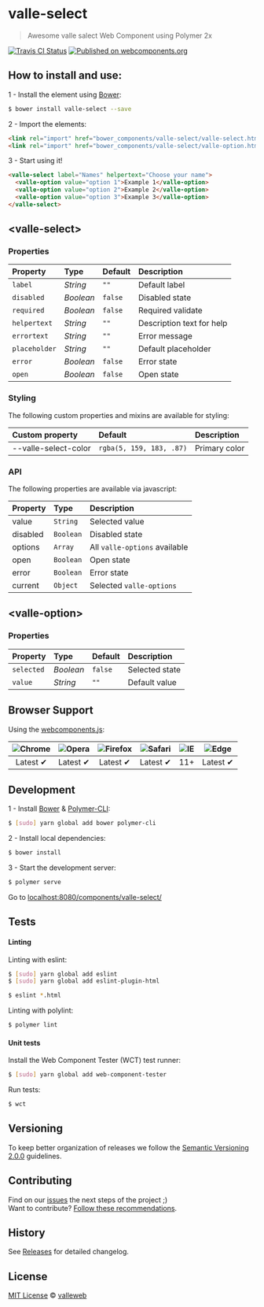 # valle-select

> Awesome valle salect Web Component using Polymer 2x

[![Travis CI Status](https://travis-ci.org/valleweb/valle-select.svg?branch=master)](https://travis-ci.org/valleweb/valle-select)
[![Published on webcomponents.org](https://img.shields.io/badge/webcomponents.org-published-blue.svg)](https://www.webcomponents.org/element/valleweb/valle-select)

## How to install and use:

1 - Install the element using [Bower](http://bower.io/):

```sh
$ bower install valle-select --save
```

2 -  Import the elements:

```html
<link rel="import" href="bower_components/valle-select/valle-select.html">
<link rel="import" href="bower_components/valle-select/valle-option.html">
```

3 - Start using it!

```html
<valle-select label="Names" helpertext="Choose your name">
  <valle-option value="option 1">Example 1</valle-option>
  <valle-option value="option 2">Example 2</valle-option>
  <valle-option value="option 3">Example 3</valle-option>
</valle-select>
```

## &lt;valle-select&gt;

### Properties

Property      | Type        | Default   | Description
:---          |:---         |:---       |:---
`label`       | *String*    | `""`      | Default label
`disabled`    | *Boolean*   | `false`   | Disabled state
`required`    | *Boolean*   | `false`   | Required validate
`helpertext`  | *String*    | `""`      | Description text for help
`errortext`   | *String*    | `""`      | Error message
`placeholder` | *String*    | `""`      | Default placeholder
`error`       | *Boolean*   | `false`   | Error state
`open`        | *Boolean*   | `false`   | Open state

### Styling

The following custom properties and mixins are available for styling:

Custom property       | Default                  | Description
:---                  |:---                      |:---
--valle-select-color  | `rgba(5, 159, 183, .87)` | Primary color

### API

The following properties are available via javascript:

Property    | Type      | Description
:---        |:---       |:---
value       | `String`  | Selected value
disabled    | `Boolean` | Disabled state
options     | `Array`   | All `valle-options` available
open        | `Boolean` | Open state
error       | `Boolean` | Error state
current     | `Object`  | Selected `valle-options`

## &lt;valle-option&gt;

### Properties

Property   | Type        | Default   | Description
:---       |:---         |:---       |:---
`selected` | *Boolean*   | `false`   | Selected state
`value`    | *String*    | `""`      | Default value

## Browser Support

Using the [webcomponents.js](https://github.com/WebComponents/webcomponentsjs):

 ![Chrome](https://cdnjs.cloudflare.com/ajax/libs/browser-logos/39.2.2/chrome/chrome_48x48.png) | ![Opera](https://cdnjs.cloudflare.com/ajax/libs/browser-logos/39.2.2/opera/opera_48x48.png) | ![Firefox](https://cdnjs.cloudflare.com/ajax/libs/browser-logos/39.2.2/firefox/firefox_48x48.png) | ![Safari](https://cdnjs.cloudflare.com/ajax/libs/browser-logos/39.2.2/safari/safari_48x48.png) |![IE](https://cdnjs.cloudflare.com/ajax/libs/browser-logos/39.2.2/archive/internet-explorer_9-11/internet-explorer_9-11_48x48.png) |  ![Edge](https://cdnjs.cloudflare.com/ajax/libs/browser-logos/39.2.2/edge/edge_48x48.png) |
:---: | :---: | :---: | :---: | :---: | :---: |
Latest ✔ | Latest ✔ | Latest ✔ | Latest ✔ | 11+ | Latest ✔

## Development

1 - Install [Bower](http://bower.io/) & [Polymer-CLI](https://www.polymer-project.org/1.0/docs/tools/polymer-cli):

```sh
$ [sudo] yarn global add bower polymer-cli
```

2 - Install local dependencies:

```sh
$ bower install
```

3 - Start the development server:

```sh
$ polymer serve
```

Go to [localhost:8080/components/valle-select/](http://localhost:8080/components/valle-select/)


## Tests

#### Linting

Linting with eslint:

```sh
$ [sudo] yarn global add eslint
$ [sudo] yarn global add eslint-plugin-html

$ eslint *.html
```

Linting with polylint:

```sh
$ polymer lint
```

#### Unit tests

Install the Web Component Tester (WCT) test runner:

```sh
$ [sudo] yarn global add web-component-tester
```

Run tests:

```sh
$ wct
```

## Versioning

To keep better organization of releases we follow the [Semantic Versioning 2.0.0](http://semver.org/) guidelines.

## Contributing

Find on our [issues](https://github.com/valleweb/valle-select/issues/) the next steps of the project ;)
<br>
Want to contribute? [Follow these recommendations](https://github.com/valleweb/valle-select/blob/master/CONTRIBUTING.md).

## History

See [Releases](https://github.com/valleweb/valle-select/releases) for detailed changelog.

## License

[MIT License](https://github.com/valleweb/valle-select/blob/master/LICENSE.md) © [valleweb](https://github.com/orgs/valleweb/people)
